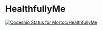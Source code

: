 HealthfullyMe
=============
[ ![Codeship Status for Mortoc/HealthfullyMe](https://www.codeship.io/projects/b7b6c8b0-6d85-0130-2c1c-22000a1e9ab1/status?branch=master)](https://www.codeship.io/projects/1896)
